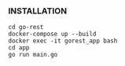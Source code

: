 ### INSTALLATION

```shell script
cd go-rest
docker-compose up --build
docker exec -it gorest_app bash
cd app
go run main.go
```